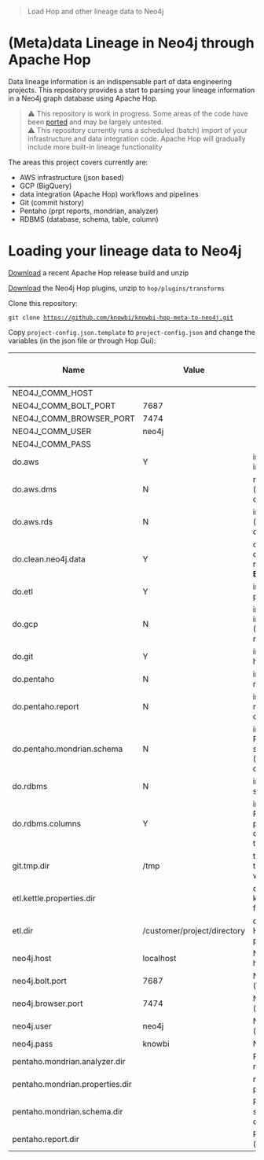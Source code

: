 > Load Hop and other lineage data to Neo4j

# (Meta)data Lineage in Neo4j through Apache Hop 

Data lineage information is an indispensable part of data engineering projects. This repository provides a start to parsing your lineage information in a Neo4j graph database using Apache Hop. 

> :warning: This repository is work in progress. Some areas of the code have been [ported]() and may be largely untested.    
> :warning: This repository currently runs a scheduled (batch) import of your infrastructure and data integration code. Apache Hop will gradually include more built-in lineage functionality    

The areas this project covers currently are: 

* AWS infrastructure (json based)
* GCP (BigQuery)
* data integration (Apache Hop) workflows and pipelines
* Git (commit history)
* Pentaho (prpt reports, mondrian, analyzer)
* RDBMS (database, schema, table, column)

# Loading your lineage data to Neo4j 

[Download](https://hop.apache.org/download/download/) a recent Apache Hop release build and unzip   

[Download](https://github.com/mattcasters/hop-neo4j/releases) the Neo4j Hop plugins, unzip to `hop/plugins/transforms`

Clone this repository: 

<code>git clone https://github.com/knowbi/knowbi-hop-meta-to-neo4j.git</code>

Copy `project-config.json.template` to `project-config.json` and change the variables (in the json file or through Hop Gui): 

|Name|Value|Description (optional information)|
|----|-----|----------------------------------|
|NEO4J_COMM_HOST||	
|NEO4J_COMM_BOLT_PORT|7687||	
|NEO4J_COMM_BROWSER_PORT|7474||	
NEO4J_COMM_USER|neo4j||
|NEO4J_COMM_PASS|||	
|do.aws|Y|include AWS infrastructure?|
|do.aws.dms|N|nclude AWS DMS (depends on do.aws)|
|do.aws.rds|N|include AWS RDS (depends on do.aws)|
|do.clean.neo4j.data|Y|clean Neo4j database before running (DELETES **EVERYTHING**!!)|
|do.etl|Y|include Hop ETL parsing?|
|do.gcp|N|include GCP infrastructure (BigQuery only for now)|
|do.git|Y|include git commit history?|
|do.pentaho|N|include Pentaho reports and cubes?|
|do.pentaho.report|N|include Pentaho reports (depends on do.pentaho)?|
|do.pentaho.mondrian.schema|N|include Pentaho/Mondrian schemas and cubes (depends on do.pentaho)?|
|do.rdbms|N|include RDBMS schema parsing?|
|do.rdbms.columns|Y|include columns in RDBMS schema parsing (if 'N', only database, schema, table parsing)
|git.tmp.dir|/tmp|temporary directory to store git parsing working files|
|etl.kettle.properties.dir||directory to read kettle.properties file from (deprecated)|
|etl.dir|/customer/project/directory|directory to read Hop workflows and pipelines from|
|neo4j.host|localhost|Neo4j database host|
|neo4j.bolt.port|7687|Neo4j bolt port (default 7687)|
|neo4j.browser.port|7474|Neo4j browser port (default 7474)|
|neo4j.user|neo4j|Neo4j username (default neo4j)|
|neo4j.pass|knowbi|Neo4j password|
|pentaho.mondrian.analyzer.dir||Pentaho Analyzer reports directory|
|pentaho.mondrian.properties.dir||mondrian.properties path|
|pentaho.mondrian.schema.dir||Pentaho Mondrian schema files directory|
|pentaho.report.dir||Pentaho Reports (prpt) directory|
